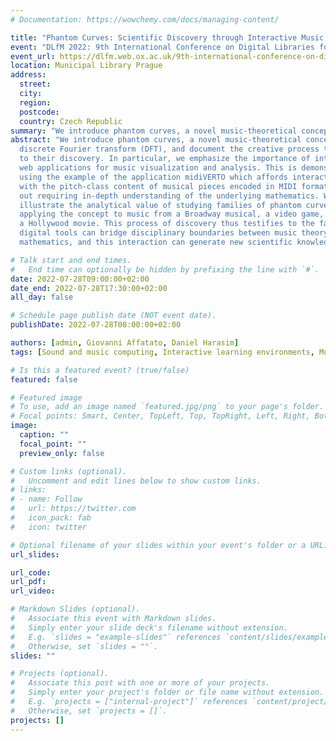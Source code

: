 ```yaml
---
# Documentation: https://wowchemy.com/docs/managing-content/

title: "Phantom Curves: Scientific Discovery through Interactive Music Visualization"
event: "DLfM 2022: 9th International Conference on Digital Libraries for Musicology"
event_url: https://dlfm.web.ox.ac.uk/9th-international-conference-on-digital-libraries-for-musicology
location: Municipal Library Prague
address:
  street:
  city: 
  region: 
  postcode:
  country: Czech Republic
summary: "We introduce phantom curves, a novel music-theoretical concept based on the discrete Fourier transform (DFT), and document the creative process that led to their discovery."
abstract: "We introduce phantom curves, a novel music-theoretical concept based on the
  discrete Fourier transform (DFT), and document the creative process that led
  to their discovery. In particular, we emphasize the importance of interactive
  web applications for music visualization and analysis. This is demonstrated
  using the example of the application midiVERTO which affords interactions
  with the pitch-class content of musical pieces encoded in MIDI format with-
  out requiring in-depth understanding of the underlying mathematics. We
  illustrate the analytical value of studying families of phantom curves by
  applying the concept to music from a Broadway musical, a video game, and
  a Hollywood movie. This process of discovery thus testifies to the fact that
  digital tools can bridge disciplinary boundaries between music theory and
  mathematics, and this interaction can generate new scientific knowledge."

# Talk start and end times.
#   End time can optionally be hidden by prefixing the line with `#`.
date: 2022-07-28T09:00:00+02:00
date_end: 2022-07-28T17:30:00+02:00
all_day: false

# Schedule page publish date (NOT event date).
publishDate: 2022-07-28T08:00:00+02:00

authors: [admin, Giovanni Affatato, Daniel Harasim]
tags: [Sound and music computing, Interactive learning environments, Music retrieval, Visualization toolkits, Scientific visualization]

# Is this a featured event? (true/false)
featured: false

# Featured image
# To use, add an image named `featured.jpg/png` to your page's folder. 
# Focal points: Smart, Center, TopLeft, Top, TopRight, Left, Right, BottomLeft, Bottom, BottomRight.
image:
  caption: ""
  focal_point: ""
  preview_only: false

# Custom links (optional).
#   Uncomment and edit lines below to show custom links.
# links:
# - name: Follow
#   url: https://twitter.com
#   icon_pack: fab
#   icon: twitter

# Optional filename of your slides within your event's folder or a URL.
url_slides:

url_code:
url_pdf:
url_video:

# Markdown Slides (optional).
#   Associate this event with Markdown slides.
#   Simply enter your slide deck's filename without extension.
#   E.g. `slides = "example-slides"` references `content/slides/example-slides.md`.
#   Otherwise, set `slides = ""`.
slides: ""

# Projects (optional).
#   Associate this post with one or more of your projects.
#   Simply enter your project's folder or file name without extension.
#   E.g. `projects = ["internal-project"]` references `content/project/deep-learning/index.md`.
#   Otherwise, set `projects = []`.
projects: []
---
```

